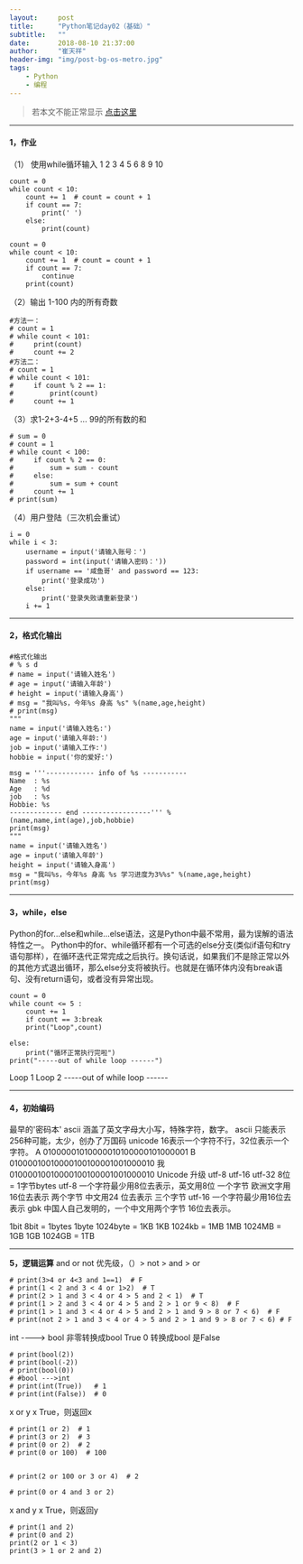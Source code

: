 ```yaml
---
layout:     post
title:      "Python笔记day02（基础）"
subtitle:   ""
date:       2018-08-10 21:37:00
author:     "崔天祥"
header-img: "img/post-bg-os-metro.jpg"
tags:
    - Python
    - 编程
---
```


> 若本文不能正常显示 [点击这里](https://blog.csdn.net/qq_34755081/article/details/81570317)


----------

#### 1，作业

（1） 使用while循环输入 1 2 3 4 5 6 8 9 10

```
count = 0
while count < 10:
    count += 1  # count = count + 1
    if count == 7:
        print(' ')
    else:
        print(count)

count = 0
while count < 10:
    count += 1  # count = count + 1
    if count == 7:
        continue
    print(count)
```

（2）输出 1-100 内的所有奇数

```
#方法一：
# count = 1
# while count < 101:
#     print(count)
#     count += 2
#方法二：
# count = 1
# while count < 101:
#     if count % 2 == 1:
#         print(count)
#     count += 1
```

（3）求1-2+3-4+5 ... 99的所有数的和

```
# sum = 0
# count = 1
# while count < 100:
#     if count % 2 == 0:
#         sum = sum - count
#     else:
#         sum = sum + count
#     count += 1
# print(sum)
```
 （4）用户登陆（三次机会重试）

```
i = 0
while i < 3:
    username = input('请输入账号：')
    password = int(input('请输入密码：'))
    if username == '咸鱼哥' and password == 123:
        print('登录成功')
    else:
        print('登录失败请重新登录')
    i += 1
```


----------


#### 2，格式化输出

```
#格式化输出
# % s d
# name = input('请输入姓名')
# age = input('请输入年龄')
# height = input('请输入身高')
# msg = "我叫%s，今年%s 身高 %s" %(name,age,height)
# print(msg)
"""
name = input('请输入姓名:')
age = input('请输入年龄:')
job = input('请输入工作:')
hobbie = input('你的爱好:')

msg = '''------------ info of %s -----------
Name  : %s
Age   : %d
job   : %s
Hobbie: %s
------------- end -----------------''' %(name,name,int(age),job,hobbie)
print(msg)
"""
name = input('请输入姓名')
age = input('请输入年龄')
height = input('请输入身高')
msg = "我叫%s，今年%s 身高 %s 学习进度为3%%s" %(name,age,height)
print(msg)
```


----------
#### 3，while，else


Python的for...else和while...else语法，这是Python中最不常用，最为误解的语法特性之一。
 Python中的for、while循环都有一个可选的else分支(类似if语句和try语句那样），在循环迭代正常完成之后执行。换句话说，如果我们不是除正常以外的其他方式退出循环，那么else分支将被执行。也就是在循环体内没有break语句、没有return语句，或者没有异常出现。
 

```
count = 0
while count <= 5 :
    count += 1
    if count == 3:break
    print("Loop",count)

else:
    print("循环正常执行完啦")
print("-----out of while loop ------")
```
Loop 1
 Loop 2
-----out of while loop ------


----------
#### 4，初始编码

最早的'密码本' ascii 涵盖了英文字母大小写，特殊字符，数字。
ascii 只能表示256种可能，太少，创办了万国码 unicode
    16表示一个字符不行，32位表示一个字符。
    A  01000001010000010100000101000001
    B  01000010010000100100001001000010
    我 01000010010000100100001001000010
Unicode 升级 utf-8  utf-16 utf-32
    8位 = 1字节bytes
    utf-8 一个字符最少用8位去表示，英文用8位  一个字节
          欧洲文字用16位去表示                两个字节
          中文用24 位去表示                   三个字节
    utf-16 一个字符最少用16位去表示
gbk 中国人自己发明的，一个中文用两个字节 16位去表示。

1bit    8bit = 1bytes
1byte   1024byte = 1KB
1KB     1024kb = 1MB
1MB     1024MB = 1GB
1GB     1024GB = 1TB


----------
**5，逻辑运算**
and or not
优先级，（）> not > and > or

```
# print(3>4 or 4<3 and 1==1)  # F
# print(1 < 2 and 3 < 4 or 1>2)  # T
# print(2 > 1 and 3 < 4 or 4 > 5 and 2 < 1)  # T
# print(1 > 2 and 3 < 4 or 4 > 5 and 2 > 1 or 9 < 8)  # F
# print(1 > 1 and 3 < 4 or 4 > 5 and 2 > 1 and 9 > 8 or 7 < 6)  # F
# print(not 2 > 1 and 3 < 4 or 4 > 5 and 2 > 1 and 9 > 8 or 7 < 6) # F
```
int  ----> bool   非零转换成bool True   0 转换成bool 是False

```
# print(bool(2))
# print(bool(-2))
# print(bool(0))
# #bool --->int
# print(int(True))   # 1
# print(int(False))  # 0
```
x or y x True，则返回x

```
# print(1 or 2)  # 1
# print(3 or 2)  # 3
# print(0 or 2)  # 2
# print(0 or 100)  # 100


# print(2 or 100 or 3 or 4)  # 2

# print(0 or 4 and 3 or 2)
```
x and y x True，则返回y

```
# print(1 and 2)
# print(0 and 2)
print(2 or 1 < 3)
print(3 > 1 or 2 and 2)
```

